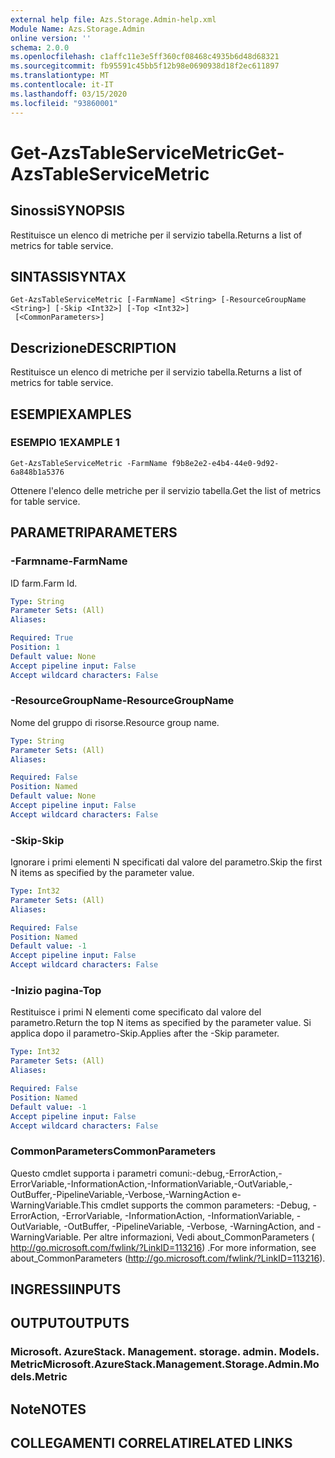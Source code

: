 ```yaml
---
external help file: Azs.Storage.Admin-help.xml
Module Name: Azs.Storage.Admin
online version: ''
schema: 2.0.0
ms.openlocfilehash: c1affc11e3e5ff360cf08468c4935b6d48d68321
ms.sourcegitcommit: fb95591c45bb5f12b98e0690938d18f2ec611897
ms.translationtype: MT
ms.contentlocale: it-IT
ms.lasthandoff: 03/15/2020
ms.locfileid: "93860001"
---
```

# <span data-ttu-id="9e41b-101">Get-AzsTableServiceMetric</span><span class="sxs-lookup"><span data-stu-id="9e41b-101">Get-AzsTableServiceMetric</span></span>

## <span data-ttu-id="9e41b-102">Sinossi</span><span class="sxs-lookup"><span data-stu-id="9e41b-102">SYNOPSIS</span></span>
<span data-ttu-id="9e41b-103">Restituisce un elenco di metriche per il servizio tabella.</span><span class="sxs-lookup"><span data-stu-id="9e41b-103">Returns a list of metrics for table service.</span></span>

## <span data-ttu-id="9e41b-104">SINTASSI</span><span class="sxs-lookup"><span data-stu-id="9e41b-104">SYNTAX</span></span>

```
Get-AzsTableServiceMetric [-FarmName] <String> [-ResourceGroupName <String>] [-Skip <Int32>] [-Top <Int32>]
 [<CommonParameters>]
```

## <span data-ttu-id="9e41b-105">Descrizione</span><span class="sxs-lookup"><span data-stu-id="9e41b-105">DESCRIPTION</span></span>
<span data-ttu-id="9e41b-106">Restituisce un elenco di metriche per il servizio tabella.</span><span class="sxs-lookup"><span data-stu-id="9e41b-106">Returns a list of metrics for table service.</span></span>

## <span data-ttu-id="9e41b-107">ESEMPI</span><span class="sxs-lookup"><span data-stu-id="9e41b-107">EXAMPLES</span></span>

### <span data-ttu-id="9e41b-108">ESEMPIO 1</span><span class="sxs-lookup"><span data-stu-id="9e41b-108">EXAMPLE 1</span></span>
```
Get-AzsTableServiceMetric -FarmName f9b8e2e2-e4b4-44e0-9d92-6a848b1a5376
```

<span data-ttu-id="9e41b-109">Ottenere l'elenco delle metriche per il servizio tabella.</span><span class="sxs-lookup"><span data-stu-id="9e41b-109">Get the list of metrics for table service.</span></span>

## <span data-ttu-id="9e41b-110">PARAMETRI</span><span class="sxs-lookup"><span data-stu-id="9e41b-110">PARAMETERS</span></span>

### <span data-ttu-id="9e41b-111">-Farmname</span><span class="sxs-lookup"><span data-stu-id="9e41b-111">-FarmName</span></span>
<span data-ttu-id="9e41b-112">ID farm.</span><span class="sxs-lookup"><span data-stu-id="9e41b-112">Farm Id.</span></span>

```yaml
Type: String
Parameter Sets: (All)
Aliases:

Required: True
Position: 1
Default value: None
Accept pipeline input: False
Accept wildcard characters: False
```

### <span data-ttu-id="9e41b-113">-ResourceGroupName</span><span class="sxs-lookup"><span data-stu-id="9e41b-113">-ResourceGroupName</span></span>
<span data-ttu-id="9e41b-114">Nome del gruppo di risorse.</span><span class="sxs-lookup"><span data-stu-id="9e41b-114">Resource group name.</span></span>

```yaml
Type: String
Parameter Sets: (All)
Aliases:

Required: False
Position: Named
Default value: None
Accept pipeline input: False
Accept wildcard characters: False
```

### <span data-ttu-id="9e41b-115">-Skip</span><span class="sxs-lookup"><span data-stu-id="9e41b-115">-Skip</span></span>
<span data-ttu-id="9e41b-116">Ignorare i primi elementi N specificati dal valore del parametro.</span><span class="sxs-lookup"><span data-stu-id="9e41b-116">Skip the first N items as specified by the parameter value.</span></span>

```yaml
Type: Int32
Parameter Sets: (All)
Aliases:

Required: False
Position: Named
Default value: -1
Accept pipeline input: False
Accept wildcard characters: False
```

### <span data-ttu-id="9e41b-117">-Inizio pagina</span><span class="sxs-lookup"><span data-stu-id="9e41b-117">-Top</span></span>
<span data-ttu-id="9e41b-118">Restituisce i primi N elementi come specificato dal valore del parametro.</span><span class="sxs-lookup"><span data-stu-id="9e41b-118">Return the top N items as specified by the parameter value.</span></span>
<span data-ttu-id="9e41b-119">Si applica dopo il parametro-Skip.</span><span class="sxs-lookup"><span data-stu-id="9e41b-119">Applies after the -Skip parameter.</span></span>

```yaml
Type: Int32
Parameter Sets: (All)
Aliases:

Required: False
Position: Named
Default value: -1
Accept pipeline input: False
Accept wildcard characters: False
```

### <span data-ttu-id="9e41b-120">CommonParameters</span><span class="sxs-lookup"><span data-stu-id="9e41b-120">CommonParameters</span></span>
<span data-ttu-id="9e41b-121">Questo cmdlet supporta i parametri comuni:-debug,-ErrorAction,-ErrorVariable,-InformationAction,-InformationVariable,-OutVariable,-OutBuffer,-PipelineVariable,-Verbose,-WarningAction e-WarningVariable.</span><span class="sxs-lookup"><span data-stu-id="9e41b-121">This cmdlet supports the common parameters: -Debug, -ErrorAction, -ErrorVariable, -InformationAction, -InformationVariable, -OutVariable, -OutBuffer, -PipelineVariable, -Verbose, -WarningAction, and -WarningVariable.</span></span> <span data-ttu-id="9e41b-122">Per altre informazioni, Vedi about_CommonParameters ( http://go.microsoft.com/fwlink/?LinkID=113216) .</span><span class="sxs-lookup"><span data-stu-id="9e41b-122">For more information, see about_CommonParameters (http://go.microsoft.com/fwlink/?LinkID=113216).</span></span>

## <span data-ttu-id="9e41b-123">INGRESSI</span><span class="sxs-lookup"><span data-stu-id="9e41b-123">INPUTS</span></span>

## <span data-ttu-id="9e41b-124">OUTPUT</span><span class="sxs-lookup"><span data-stu-id="9e41b-124">OUTPUTS</span></span>

### <span data-ttu-id="9e41b-125">Microsoft. AzureStack. Management. storage. admin. Models. Metric</span><span class="sxs-lookup"><span data-stu-id="9e41b-125">Microsoft.AzureStack.Management.Storage.Admin.Models.Metric</span></span>

## <span data-ttu-id="9e41b-126">Note</span><span class="sxs-lookup"><span data-stu-id="9e41b-126">NOTES</span></span>

## <span data-ttu-id="9e41b-127">COLLEGAMENTI CORRELATI</span><span class="sxs-lookup"><span data-stu-id="9e41b-127">RELATED LINKS</span></span>
